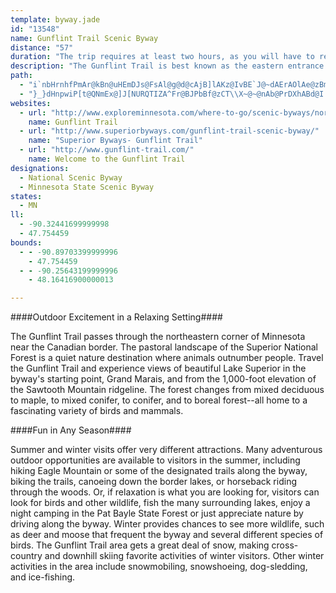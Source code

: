 ```yaml
---
template: byway.jade
id: "13548"
name: Gunflint Trail Scenic Byway
distance: "57"
duration: "The trip requires at least two hours, as you will have to return to Grand Marais by the same route."
description: "The Gunflint Trail is best known as the eastern entrance to the Boundary Waters Canoe Area (BWCA), a unique wilderness of more than a thousand lakes and streams joined by short overland trails called \"portages.\""
path: 
  - "i`nbHrnhfPmAr@kBn@uHEmDJs@FsAl@g@d@cAjB]lAKz@IvBE`J@~dAErAOlAe@zBmAnBiCnByAPcA?m@QuAs@oAqAs@iBcGiTgFoQeA_DeGaOoDmHkH}LsCsFcAgCcBuF_C_OcAmF_BuEm@sAkByC{BgCeCkBiB_A}D{AgHwBwCa@aFPiCZcCx@oBdAaD`CuAvBq@xAmAbDo@vC}BzPi@bI]xIa@xC]bAaBhEcAhAaAl@kAh@cB^iAEcAMmJqEcCuAcCwBeAqAoCiE}Wkg@yEuHse@gb@yBsBy@cAyCuE}CyGeMmYi@eA_B_CiBgBuAeAuCwAyBg@{BSeEC_CUcAYy@]aCiA}@_@}@]m\\yJ}~Bks@cA]cCoA}@s@sByBc|AajB}BoCeFoGyAsCwSmd@e@_Ai@q@c@uAiNc[yAaCq@w@mBkAuBa@}BFk`AtRmCb@mCFiEe@eMmDsCa@cPo@oC[mCm@{IkDmCe@oC?_f@xD{G^aAG}@W{MaEeAWaAEeANiAZ}@x@u@jAcBhD}Z`p@wApDgI|VeAfEmCnO}@lE}EtQ}@lE}J|o@y@rEiAfEoEfNeEvN_C`HgW~j@_BfCsBpB{VbRy@|@GD_@XYDMCMAqAzA_BtCiOb^wKvVsBlGiCfKuH|XeArBiAnAmAhAoGlDgA`@}BxAy@r@eA\\yBtA}@^cCVcCEoQgEeKkG_AOck@WeAJeAX{@d@mE|DiBn@w@@q@Mu@YeT{LkE{D_MoOaIqJcAu@_AWeAK}@J}A|@s@t@ao@~kAkBtCeKlNo@fAi@lAcApDyD|Ty@tDc@pAm@dAq@z@aZjZwBbB}Z|RySzH}GlDcAl@}@v@_CrAqHxGsYp[}AlC{LrWwClFiEpGmDfEqItH}B`CcEvDuBrAcC`@eABq@IqFcBqAOaAJuAx@u@j@iO`NyAlC_@xAY`Ee@hO]dEYxAcAhDuQle@iA|De@fCeH~h@e@tEcBnTk@fEq@zD{@pDiAnDkGfNe@vAeAzDgAbIcE|d@i@dMKjFGvOWbES`BsGx`@YdBwAnFsArGiAdG_AtG_A~EcAtDkAjDsA|C}DbHuAtCg@pAeAtDu@fEgEvZyPjgAw@bGcFxf@YdFy@pYE`E?`MUxFiApR_@dEWzA{@dDcAxBsBfC{HtHuC~Bw@x@u@`Ak@hA}A`Ec@lCQrD?hl@IbB_@bE}Ez\\_AtEm@jBmGbNmA~DgA|JmKtz@k@~D}@tDqJhYwFzOkOjd@mBhG_BfEmEfKqK~SgIdNcCtE}BdFc@tA_AxDy@xDy@bHg@pHEhBObBaAxPgAlT_@lDe@tCiDrOqF|RY`BeArHcAzSElBAdB?dBCvAAf@ChASlEc@~DaB|Jg@lEcB|VMdIB`IS|HRxPc@bLo@~DKzAd@pH|Ejm@XxEHxEM`IuCft@CtERrExEjg@xAjK~@lI`G~r@T`BjEvPx@`EfL|cA^rEFdBHfEC`EsA~b@IhNbAj|@rBhc@D`HO`E_@xDkIrd@e@tDYdEIfEY`wABfG~@vs@h@rH|CpQd@fEXvE~@dVBjB?xCSnGo@jHc@nC_@~GZ|KGfBw@vD}IvQmA`Dk@vDw@hKKrEHjBXlB~@nDxAvHBvBs@b^WzD{@pF_AzCyAxCyPnWyPdQcB|@u@J}GeB}AEwAj@g@f@c@r@iDzI}@lDi@~Ds@pVUjDo@xCoBrE}@lCm@fDO`EBdAXrD|@`GPrDKlDmAnKKxDhB`p@bBzp@QbQAxHDzAb@pD~@zC`D`HZfAXjANdDY`D[jAeAlCeAhDWjCD|WMrEOxAiFhTiAtC_B~BmBzA_Ab@cCl@{KdBaA^kPhKsB~A_D`DsB~AaCr@cCLsIa@cEk@_A?kj@rD}@^gFpCaBz@iAp@mBrBcFhJy@|@yBrAcAXmT`DoSlGyBfAqBdBiGxHmDlGe@fAYlASrAIxAAvAThDZjA|AtI^xDHpCBpOJ~ARzAxDdONhA?nAGlAQfAyAfEy@zCiAdGo@nGYvAo@fB_ArA_Ax@mBdAiBzAmF|HsB|E}AvCuArAmDj@iBCmBSy@a@cByAkCyCm@WmAYiEg@iBe@qF}BcA[yB]eAm@gAgAo@{AmBcDeBoAiA]aIs@oAq@aDiC{@_@cAQcBVsDx@u^hKu@^q@r@k@~@}ErJwDzJk@fAmClD}@d@m@l@qBdA}DdAkYlFoE^_PRs@JcCl@qBx@WV_ATsBXy@a@wBNkB|@s@l@m@r@a@bA]fAOlAOjD_@hQMrAWdAs@~AEx@DtJ?hAJ~@Rp@XZ~Ab@~@j@dDxC`BhCxCdBf@f@Zp@Rv@NtBNx@Xj@b@d@d@Nj@BfCk@h@DhAz@|AvEhB`Dj@dCx@|Et@jCvA~DNt@?x@Ov@Yj@e@XkD^s@lAMxAI^UZqDlB[\\S`@Cj@Bh@H`@?\\DP"
  - "}_}dHnpwiP[t@QNmEx@]J[NURQTIZA^Fr@BJPbBf@zCT\\X~@~@nAb@PrDXhABd@I|@e@l@gALg@TkCf@sB?kAQgAg@y@cBaAwAk@uAcA"
websites: 
  - url: "http://www.exploreminnesota.com/where-to-go/scenic-byways/northeast-byways/gunflint-trail-scenic-byway/index.aspx"
    name: Gunflint Trail
  - url: "http://www.superiorbyways.com/gunflint-trail-scenic-byway/"
    name: "Superior Byways- Gunflint Trail"
  - url: "http://www.gunflint-trail.com/"
    name: Welcome to the Gunflint Trail
designations: 
  - National Scenic Byway
  - Minnesota State Scenic Byway
states: 
  - MN
ll: 
  - -90.32441699999998
  - 47.754459
bounds: 
  - - -90.89703399999996
    - 47.754459
  - - -90.25643199999996
    - 48.16416900000013

---
```


####Outdoor Excitement in a Relaxing Setting####
 
The Gunflint Trail passes through the northeastern corner of Minnesota near the Canadian border. The pastoral landscape of the Superior National Forest is a quiet nature destination where animals outnumber people. Travel the Gunflint Trail and experience views of beautiful Lake Superior in the byway's starting point, Grand Marais, and from the 1,000-foot elevation of the Sawtooth Mountain ridgeline. The forest changes from mixed deciduous to maple, to mixed conifer, to conifer, and to boreal forest--all home to a fascinating variety of birds and mammals.  

####Fun in Any Season####

Summer and winter visits offer very different attractions. Many adventurous outdoor opportunities are available to visitors in the summer, including hiking Eagle Mountain or some of the designated trails along the byway, biking the trails, canoeing down the border lakes, or horseback riding through the woods. Or, if relaxation is what you are looking for, visitors can look for birds and other wildlife, fish the many surrounding lakes, enjoy a night camping in the Pat Bayle State Forest or just appreciate nature by driving along the byway. Winter provides chances to see more wildlife, such as deer and moose that frequent the byway and several different species of birds. The Gunflint Trail area gets a great deal of snow, making cross-country and downhill skiing favorite activities of winter visitors. Other winter activities in the area include snowmobiling, snowshoeing, dog-sledding, and ice-fishing.  